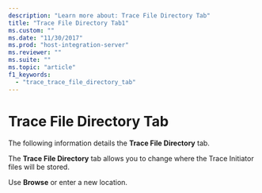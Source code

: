 ```yaml
---
description: "Learn more about: Trace File Directory Tab"
title: "Trace File Directory Tab1"
ms.custom: ""
ms.date: "11/30/2017"
ms.prod: "host-integration-server"
ms.reviewer: ""
ms.suite: ""
ms.topic: "article"
f1_keywords: 
  - "trace_trace_file_directory_tab"
---
```

# Trace File Directory Tab
The following information details the **Trace File Directory** tab.  
  
 The **Trace File Directory** tab allows you to change where the Trace Initiator files will be stored.  
  
 Use **Browse** or enter a new location.
